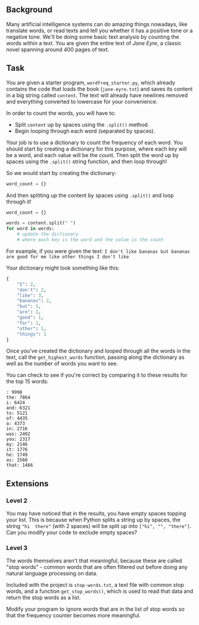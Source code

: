 
## Background

Many artificial intelligence systems can do amazing things nowadays, like translate words, or read texts and tell you whether it has a positive tone or a negative tone.  We'll be doing some basic text analysis by counting the words within a text. You are given the entire text of *Jane Eyre*, a classic novel spanning around 400 pages of text.

## Task

You are given a starter program, `wordfreq_starter.py`, which already contains the code that loads the book (`jane-eyre.txt`) and saves its content in a big string called `content`.  The text will already have newlines removed and everything converted to lowercase for your convenience.

In order to count the words, you will have to:
- Split `content` up by spaces using the `.split()` method.
- Begin looping through each word (separated by spaces).

Your job is to use a dictionary to count the frequency of each word.  You should start by creating a dictionary for this purpose, where each key will be a word, and each value will be the count.  Then split the word up by spaces using the `.split()` string function, and then loop through!

So we would start by creating the dictionary:

```python
word_count = {}
```

And then splitting up the content by spaces using `.split()` and loop through it!

```python
word_count = {}

words = content.split(" ")
for word in words:
    # update the dictionary
    # where each key is the word and the value is the count
```

For example, if you were given the text: `I don't like bananas but bananas are good for me like other things I don't like`

Your dictionary might look something like this:
```python
{
    "I": 2,
    "don't": 2,
    "like": 3,
    "bananas": 2,
    "but": 1,
    "are": 1,
    "good": 1,
    "for": 1,
    "other": 1,
    "things": 1
}
```

Once you've created the dictionary and looped through all the words in the text, call the `get_highest_words` function, passing along the dictionary as well as the number of words you want to see.

You can check to see if you're correct by comparing it to these results for the top 15 words:
```
: 9998
the: 7864
i: 6424
and: 6321
to: 5121
of: 4435
a: 4373
in: 2716
was: 2402
you: 2317
my: 2146
it: 1776
he: 1749
as: 1560
that: 1466
```

## Extensions

### Level 2

You may have noticed that in the results, you have empty spaces topping your list.  This is because when Python splits a string up by spaces, the string `"hi  there"` (with 2 spaces) will be split up into `["hi", "", "there"]`. Can you modify your code to exclude empty spaces?

### Level 3

The words themselves aren't that meaningful, because these are called "stop words" - common words that are often filtered out before doing any natural language processing on data.

Included with the project is `stop-words.txt`, a text file with common stop words, and a function `get_stop_words()`, which is used to read that data and return the stop words as a list.

Modify your program to ignore words that are in the list of stop words so that the frequency counter becomes more meaningful.
